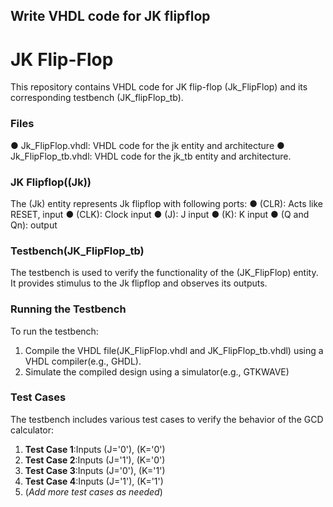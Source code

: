 ## Write VHDL code for JK flipflop

# **JK Flip-Flop**
This repository contains VHDL code for JK flip-flop (Jk_FlipFlop) and its corresponding testbench (JK_flipFlop_tb).

### Files
 &#9679; Jk_FlipFlop.vhdl: VHDL code for the jk entity and architecture
 &#9679;  Jk_FlipFlop_tb.vhdl: VHDL code for the jk_tb entity and architecture.


 ### JK Flipflop((Jk))
The (Jk) entity represents Jk flipflop with following ports: 
 &#9679; (CLR): Acts like RESET, input
 &#9679; (CLK): Clock input
 &#9679; (J): J input
 &#9679; (K): K input
 &#9679; (Q and Qn): output

 
### Testbench(JK_FlipFlop_tb)
The testbench is used to verify the functionality of the (JK_FlipFlop) entity. It provides stimulus to the Jk flipflop and observes its outputs.

### Running the Testbench
To run the testbench: 

 1. Compile the VHDL file(JK_FlipFlop.vhdl and JK_FlipFlop_tb.vhdl) using a VHDL compiler(e.g., GHDL).
 2. Simulate the compiled design using a simulator(e.g., GTKWAVE)

### Test Cases
The testbench includes various test cases to verify the behavior of the GCD calculator: 
 1. **Test Case 1**:Inputs (J='0'), (K='0')
 2. **Test Case 2**:Inputs (J='1'), (K='0')
 3. **Test Case 3**:Inputs (J='0'), (K='1')
 4. **Test Case 4**:Inputs (J='1'), (K='1')
 5. (*Add more test cases as needed*)
